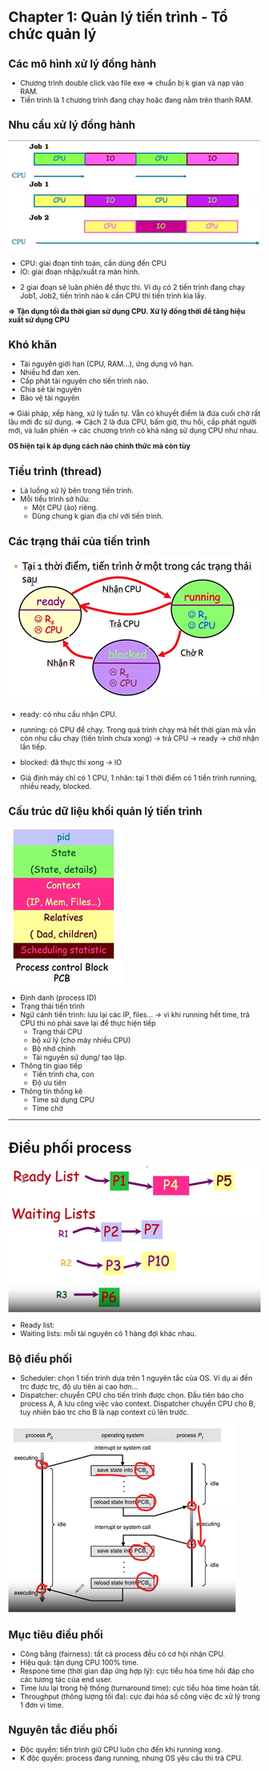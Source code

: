 # Chapter 1: Quản lý tiến trình - Tổ chức quản lý

## Các mô hình xử lý đồng hành
- Chương trình double click vào file exe => chuẩn bị k gian và nạp vào RAM.
- Tiến trình là 1 chương trình đang chạy hoặc đang nằm trên thanh RAM.

## Nhu cầu xử lý đồng hành

![Tiến trình](../images/tien-trinh.PNG)

+ CPU: giai đoạn tính toán, cần dùng đến CPU
+ IO: giai đoạn nhập/xuất ra màn hình.

- 2 giai đoạn sẽ luân phiên để thực thi. Ví dụ có 2 tiến trình đang chạy Job1, Job2, tiến trình nào k cần CPU thì tiến trình kia lấy.

**=> Tận dụng tối đa thời gian sử dụng CPU. Xử lý đồng thời để tăng hiệu xuất sử dụng CPU**

## Khó khăn
- Tài nguyên giới hạn (CPU, RAM...), ứng dụng vô hạn.
- Nhiều hđ đan xen.
- Cấp phát tài nguyên cho tiến trình nào.
- Chia sẻ tài nguyên
- Bảo vệ tài nguyên

=> Giải pháp, xếp hàng, xử lý tuần tự. Vẫn có khuyết điểm là đứa cuối chờ rất lâu mới đc sử dụng.
=> Cách 2 là đưa CPU, bấm giờ, thu hồi, cấp phát người mới, và luân phiên -> các chương trình có khả năng sử dụng CPU như nhau.

**OS hiện tại k áp dụng cách nào chính thức mà còn tùy**

## Tiểu trình (thread)
- Là luồng xử lý bên trong tiến trình.
- Mỗi tiểu trình sở hữu:
	+ Một CPU (ảo) riêng.
	+ Dùng chung k gian địa chỉ với tiến trình.

## Các trạng thái của tiến trình

![Các trạng thái](../images/trang-thai-tien-trinh.PNG)

- ready: có nhu cầu nhận CPU.
- running: có CPU để chạy. Trong quá trình chạy mà hết thời gian mà vẫn còn nhu cầu chạy (tiến trình chưa xong) -> trả CPU -> ready -> chờ nhận lần tiếp.
- blocked: đã thực thi xong -> IO

- Giả định máy chỉ có 1 CPU, 1 nhân: tại 1 thời điểm có 1 tiến trình running, nhiều ready, blocked.

## Cấu trúc dữ liệu khối quản lý tiến trình

![Khối quản lý](../images/khoi-quan-ly-tien-trinh.PNG)

- Định danh (process ID)
- Trạng thái tiến trình
- Ngữ cảnh tiến trình: lưu lại các IP, files... -> vì khi running hết time, trả CPU thì nó phải save lại để thực hiện tiếp
	+ Trạng thái CPU
	+ bộ xử lý (cho máy nhiều CPU)
	+ Bộ nhớ chính
	+ Tài nguyên sử dụng/ tạo lập.
- Thông tin giao tiếp
	+ Tiến trình cha, con
	+ Độ ưu tiên
- Thông tin thống kê
	+ Time sử dụng CPU
	+ Time chờ

---

# Điều phối process

![Danh sách process](../images/danh-sach-process.PNG)

- Ready list: 
- Waiting lists: mỗi tài nguyên có 1 hàng đợi khác nhau.

## Bộ điều phối
- Scheduler: chọn 1 tiến trình dựa trên 1 nguyên tắc của OS. Ví dụ ai đến trc được trc, độ ưu tiên ai cao hơn...
- Dispatcher: chuyển CPU cho tiến trình được chọn. Đầu tiên báo cho process A, A lưu công việc vào context. Dispatcher chuyển CPU cho B, tuy nhiên báo trc cho B là nạp context cũ lên trước.

![Bộ điều phối](../images/bo-dieu-phoi.PNG)

## Mục tiêu điều phối
- Công bằng (fairness): tất cả process đều có cơ hội nhận CPU.
- Hiệu quả: tận dụng CPU 100% time.
- Respone time (thời gian đáp ứng hợp lý): cực tiểu hóa time hồi đáp cho các tương tác của end user.
- Time lưu lại trong hệ thống (turnaround time): cực tiểu hóa time hoàn tất.
- Throughput (thông lượng tối đa): cực đại hóa số công việc đc xử lý trong 1 đơn vị time.

## Nguyên tắc điều phối
- Độc quyền: tiến trình giữ CPU luôn cho đến khi running xong.
- K độc quyền: process đang running, nhưng OS yêu cầu thì trả CPU.
